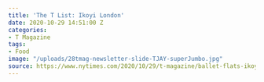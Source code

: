```yaml
---
title: 'The T List: Ikoyi London'
date: 2020-10-29 14:51:00 Z
categories:
- T Magazine
tags:
- Food
image: "/uploads/28tmag-newsletter-slide-TJAY-superJumbo.jpg"
source: https://www.nytimes.com/2020/10/29/t-magazine/ballet-flats-ikoyi-beni-rugs.html
---
```


